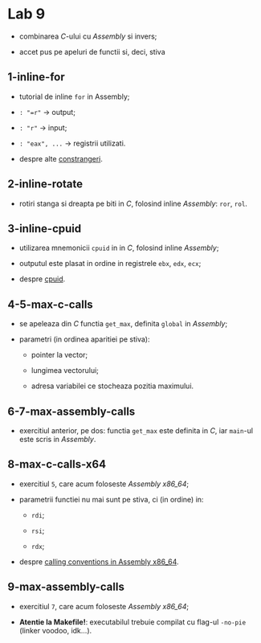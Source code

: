 # Lab 9

- combinarea *C*-ului cu *Assembly* si invers;

- accet pus pe apeluri de functii si, deci, stiva

## 1-inline-for

- tutorial de inline `for` in Assembly;

- `: "=r"` -> output;

- `: "r"` -> input;

- `: "eax", ...` -> registrii utilizati.

- despre alte [constrangeri](https://gcc.gnu.org/onlinedocs/gcc/Simple-Constraints.html#Simple-Constraints).

## 2-inline-rotate

- rotiri stanga si dreapta pe biti in *C*, folosind inline *Assembly*: `ror`, `rol`.

## 3-inline-cpuid

- utilizarea mnemonicii `cpuid` in in *C*, folosind inline *Assembly*;

- outputul este plasat in ordine in registrele `ebx`, `edx`, `ecx`;

- despre [cpuid](https://wiki.osdev.org/CPUID).

## 4-5-max-c-calls

- se apeleaza din *C* functia `get_max`, definita `global` in *Assembly*;

- parametri (in ordinea aparitiei pe stiva):
	- pointer la vector;

	- lungimea vectorului;

	- adresa variabilei ce stocheaza pozitia maximului.

## 6-7-max-assembly-calls

- exercitiul anterior, pe dos: functia `get_max` este definita in *C*, iar `main`-ul este scris in *Assembly*.

## 8-max-c-calls-x64

- exercitiul `5`, care acum foloseste *Assembly x86_64*;

- parametrii functiei nu mai sunt pe stiva, ci (in ordine) in:

	- `rdi`;

	- `rsi`;

	- `rdx`;

- despre [calling conventions in Assembly x86_64](https://en.wikipedia.org/wiki/X86_calling_conventions#System_V_AMD64_ABI).

## 9-max-assembly-calls

- exercitiul `7`, care acum foloseste *Assembly x86_64*;

- **Atentie la Makefile!**: executabilul trebuie compilat cu flag-ul `-no-pie` (linker voodoo, idk...).
